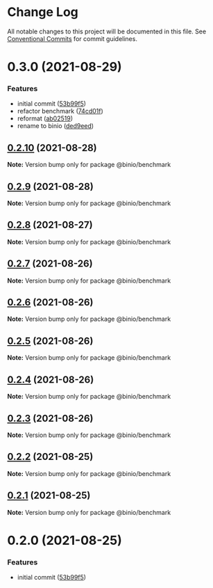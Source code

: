 # Change Log

All notable changes to this project will be documented in this file.
See [Conventional Commits](https://conventionalcommits.org) for commit guidelines.

# 0.3.0 (2021-08-29)


### Features

* initial commit ([53b99f5](https://gitr.net/mindary/binio/commits/53b99f5436afcc939e305587092dfdb49e416843))
* refactor benchmark ([74cd01f](https://gitr.net/mindary/binio/commits/74cd01f6363c1438dc5a42ea105d0fccefa05871))
* reformat ([ab02519](https://gitr.net/mindary/binio/commits/ab02519dd20fa09debcb7948f9f9685dce42712c))
* rename to binio ([ded9eed](https://gitr.net/mindary/binio/commits/ded9eedd38ffd67d9a34d4023ff95e5427f2a70b))





## [0.2.10](https://gitr.net/mindary/binio/compare/@binio/benchmark@0.2.9...@binio/benchmark@0.2.10) (2021-08-28)

**Note:** Version bump only for package @binio/benchmark





## [0.2.9](https://gitr.net/mindary/binio/compare/@binio/benchmark@0.2.8...@binio/benchmark@0.2.9) (2021-08-28)

**Note:** Version bump only for package @binio/benchmark





## [0.2.8](https://gitr.net/mindary/binio/compare/@binio/benchmark@0.2.7...@binio/benchmark@0.2.8) (2021-08-27)

**Note:** Version bump only for package @binio/benchmark





## [0.2.7](https://gitr.net/mindary/binio/compare/@binio/benchmark@0.2.6...@binio/benchmark@0.2.7) (2021-08-26)

**Note:** Version bump only for package @binio/benchmark





## [0.2.6](https://gitr.net/mindary/binio/compare/@binio/benchmark@0.2.5...@binio/benchmark@0.2.6) (2021-08-26)

**Note:** Version bump only for package @binio/benchmark





## [0.2.5](https://gitr.net/mindary/binio/compare/@binio/benchmark@0.2.4...@binio/benchmark@0.2.5) (2021-08-26)

**Note:** Version bump only for package @binio/benchmark





## [0.2.4](https://gitr.net/mindary/binio/compare/@binio/benchmark@0.2.3...@binio/benchmark@0.2.4) (2021-08-26)

**Note:** Version bump only for package @binio/benchmark





## [0.2.3](https://gitr.net/mindary/binio/compare/@binio/benchmark@0.2.2...@binio/benchmark@0.2.3) (2021-08-26)

**Note:** Version bump only for package @binio/benchmark





## [0.2.2](https://gitr.net/mindary/binio/compare/@binio/benchmark@0.2.0...@binio/benchmark@0.2.2) (2021-08-25)

**Note:** Version bump only for package @binio/benchmark





## [0.2.1](https://gitr.net/mindary/binio/compare/@binio/benchmark@0.2.0...@binio/benchmark@0.2.1) (2021-08-25)

**Note:** Version bump only for package @binio/benchmark





# 0.2.0 (2021-08-25)


### Features

* initial commit ([53b99f5](https://gitr.net/mindary/binio/commits/53b99f5436afcc939e305587092dfdb49e416843))
